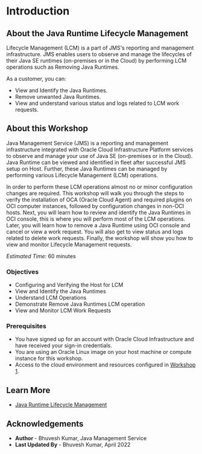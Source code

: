 # Introduction

## About the Java Runtime Lifecycle Management

Lifecycle Management (LCM) is a part of JMS's reporting and management infrastructure. JMS enables users to observe and manage the lifecycles of their Java SE runtimes (on-premises or in the Cloud) by performing LCM operations such as Removing Java Runtimes.

As a customer, you can:
  * View and Identify the Java Runtimes.
  * Remove unwanted Java Runtimes.
  * View and understand various status and logs related to LCM work requests.

## About this Workshop 

Java Management Service (JMS) is a reporting and management infrastructure integrated with Oracle Cloud Infrastructure Platform services to observe and manage your use of Java SE (on-premises or in the Cloud). Java Runtime can be viewed and identified in fleet after successful JMS setup on Host. Further, these Java Runtimes can be managed by performing various Lifecycle Management (LCM) operations.

In order to perform these LCM operations almost no or minor configuration changes are required. This workshop will walk you through the steps to verify the installation of OCA (Oracle Cloud Agent) and required plugins on OCI computer instances, followed by configuration changes in non-OCI hosts. Next, you will learn how to review and identify the Java Runtimes in OCI console, this is where you will perform most of the LCM operations. Later, you will learn how to remove a Java Runtime using OCI console and cancel or view a work request. You will also get to view status and logs related to delete work requests. Finally, the workshop will show you how to view and monitor Lifecycle Management requests.

<em>Estimated Time:</em> 60 minutes 

### Objectives

* Configuring and Verifying the Host for LCM
* View and Identify the Java Runtimes
* Understand LCM Operations
* Demonstrate Remove Java Runtimes LCM operation
* View and Monitor LCM Work Requests


### Prerequisites 

  * You have signed up for an account with Oracle Cloud Infrastructure and have received your sign-in credentials.
  * You are using an Oracle Linux image on your host machine or compute instance for this workshop.
  * Access to the cloud environment and resources configured in [Workshop 1](../../java-management/workshops/freetier/index.html?lab=set-up-oci-for-jms/set-up-oci-for-jms).



## Learn More

* [Java Runtime Lifecycle Management](https://docs.oracle.com/en-us/iaas/jms/doc/java-runtime-lifecycle-management.html)

## Acknowledgements
* **Author** - Bhuvesh Kumar, Java Management Service
* **Last Updated By** - Bhuvesh Kumar, April 2022
